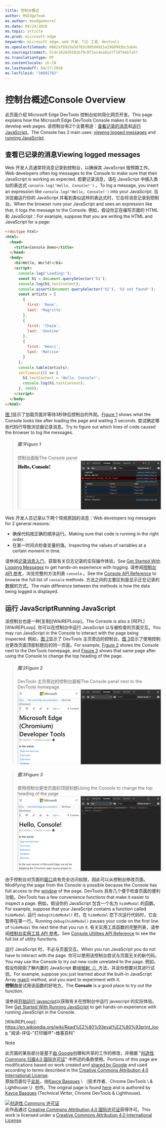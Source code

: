 ```yaml
---
title: 控制台概述
author: MSEdgeTeam
ms.author: msedgedevrel
ms.date: 04/24/2020
ms.topic: article
ms.prod: microsoft-edge
keywords: microsoft edge、web 开发、f12 工具、devtools
ms.openlocfilehash: 6062afb929a5d763c095d4915a2960993bc5ab4c
ms.sourcegitcommit: 5cdc1626d5581b79c0f2ac4ea62e7f1974ebfa57
ms.translationtype: MT
ms.contentlocale: zh-CN
ms.lasthandoff: 04/27/2020
ms.locfileid: "10601782"
---
```

<!-- Copyright Kayce Basques 

   Licensed under the Apache License, Version 2.0 (the "License");
   you may not use this file except in compliance with the License.
   You may obtain a copy of the License at

       https://www.apache.org/licenses/LICENSE-2.0

   Unless required by applicable law or agreed to in writing, software
   distributed under the License is distributed on an "AS IS" BASIS,
   WITHOUT WARRANTIES OR CONDITIONS OF ANY KIND, either express or implied.
   See the License for the specific language governing permissions and
   limitations under the License.  -->





# <span data-ttu-id="922aa-103">控制台概述</span><span class="sxs-lookup"><span data-stu-id="922aa-103">Console Overview</span></span>   

  

<span data-ttu-id="922aa-104">此页面介绍 Microsoft Edge DevTools 控制台如何简化网页开发。</span><span class="sxs-lookup"><span data-stu-id="922aa-104">This page explains how the Microsoft Edge DevTools Console makes it easier to develop web pages.</span></span>  <span data-ttu-id="922aa-105">该控制台有2个主要用途：[查看记录的消息](#viewing-logged-messages)和[运行 JavaScript](#running-javascript)。</span><span class="sxs-lookup"><span data-stu-id="922aa-105">The Console has 2 main uses: [viewing logged messages](#viewing-logged-messages) and [running JavaScript](#running-javascript).</span></span>  

## <span data-ttu-id="922aa-106">查看已记录的消息</span><span class="sxs-lookup"><span data-stu-id="922aa-106">Viewing logged messages</span></span>   

<span data-ttu-id="922aa-107">Web 开发人员通常将消息记录到控制台，以确保其 JavaScript 按预期工作。</span><span class="sxs-lookup"><span data-stu-id="922aa-107">Web developers often log messages to the Console to make sure that their JavaScript is working as expected.</span></span>  <span data-ttu-id="922aa-108">若要记录消息，请在 JavaScript 中插入类似的表达式 `console.log('Hello, Console!')` 。</span><span class="sxs-lookup"><span data-stu-id="922aa-108">To log a message, you insert an expression like `console.log('Hello, Console!')` into your JavaScript.</span></span>  <span data-ttu-id="922aa-109">当浏览器运行你的 JavaScript 并看到类似这样的表达式时，它会将消息记录到控制台。</span><span class="sxs-lookup"><span data-stu-id="922aa-109">When the browser runs your JavaScript and sees an expression like that, it logs the message to the Console.</span></span>  <span data-ttu-id="922aa-110">例如，假设你正在编写页面的 HTML 和 JavaScript：</span><span class="sxs-lookup"><span data-stu-id="922aa-110">For example, suppose that you are writing the HTML and JavaScript for a page:</span></span>  

```html
<!doctype html>
<html>
  <head>
    <title>Console Demo</title>
  </head>
  <body>
    <h1>Hello, World!</h1>
    <script>
      console.log('Loading!');
      const h1 = document.querySelector('h1');
      console.log(h1.textContent);
      console.assert(document.querySelector('h2'), 'h2 not found!');
      const artists = [
        {
          first: 'René',
          last: 'Magritte'
        },
        {
          first: 'Chaim',
          last: 'Soutine'
        },
        {
          first: 'Henri',
          last: 'Matisse'
        }
      ];
      console.table(artists);
      setTimeout(() => {
        h1.textContent = 'Hello, Console!';
        console.log(h1.textContent);
      }, 3000);
    </script>
  </body>
</html>
```  

<span data-ttu-id="922aa-111">[图 1](#figure-1)显示了加载页面并等待3秒钟后控制台的外观。</span><span class="sxs-lookup"><span data-stu-id="922aa-111">[Figure 1](#figure-1) shows what the Console looks like after loading the page and waiting 3 seconds.</span></span>  <span data-ttu-id="922aa-112">尝试确定哪些代码行导致浏览器记录消息。</span><span class="sxs-lookup"><span data-stu-id="922aa-112">Try to figure out which lines of code caused the browser to log the messages.</span></span>  

> ##### <span data-ttu-id="922aa-113">图 1</span><span class="sxs-lookup"><span data-stu-id="922aa-113">Figure 1</span></span>  
> <span data-ttu-id="922aa-114">控制台面板</span><span class="sxs-lookup"><span data-stu-id="922aa-114">The Console panel</span></span>  
> ![控制台面板][ImageConsole]  

<span data-ttu-id="922aa-116">Web 开发人员记录以下两个常规原因的消息：</span><span class="sxs-lookup"><span data-stu-id="922aa-116">Web developers log messages for 2 general reasons:</span></span>  

*   <span data-ttu-id="922aa-117">确保代码按正确的顺序运行。</span><span class="sxs-lookup"><span data-stu-id="922aa-117">Making sure that code is running in the right order.</span></span>  
*   <span data-ttu-id="922aa-118">在某一时间点检查变量的值。</span><span class="sxs-lookup"><span data-stu-id="922aa-118">Inspecting the values of variables at a certain moment in time.</span></span>  

<span data-ttu-id="922aa-119">请参阅[记录消息入门][DevtoolsConsoleLoggingMessages]，获取有关日志记录的实际操作体验。</span><span class="sxs-lookup"><span data-stu-id="922aa-119">See [Get Started With Logging Messages][DevtoolsConsoleLoggingMessages] to get hands-on experience with logging.</span></span>  <span data-ttu-id="922aa-120">请参阅[控制台 API 参考][DevToolsConsoleAPI]，浏览完整的方法列表 `console` 。</span><span class="sxs-lookup"><span data-stu-id="922aa-120">See the [Console API Reference][DevToolsConsoleAPI] to browse the full list of `console` methods.</span></span>  <span data-ttu-id="922aa-121">方法之间的主要区别是显示正在记录的数据的方式。</span><span class="sxs-lookup"><span data-stu-id="922aa-121">The main difference between the methods is how the data being logged is displayed.</span></span>  

## <span data-ttu-id="922aa-122">运行 JavaScript</span><span class="sxs-lookup"><span data-stu-id="922aa-122">Running JavaScript</span></span>   

<span data-ttu-id="922aa-123">该控制台也是一种[复制][WikiREPLoop]。</span><span class="sxs-lookup"><span data-stu-id="922aa-123">The Console is also a [REPL][WikiREPLoop].</span></span>  <span data-ttu-id="922aa-124">你可以在控制台中运行 JavaScript 以与被检查的页面交互。</span><span class="sxs-lookup"><span data-stu-id="922aa-124">You may run JavaScript in the Console to interact with the page being inspected.</span></span>  <span data-ttu-id="922aa-125">例如，[图 2](#figure-2)显示了 DevTools 主页旁边的控制台，[图 3](#figure-3)显示了使用控制台更改页面顶部标题后的同一页面。</span><span class="sxs-lookup"><span data-stu-id="922aa-125">For example, [Figure 2](#figure-2) shows the Console next to the DevTools homepage, and [Figure 3](#figure-3) shows that same page after using the Console to change the top heading of the page.</span></span>  

> ##### <span data-ttu-id="922aa-126">图 2</span><span class="sxs-lookup"><span data-stu-id="922aa-126">Figure 2</span></span>  
> <span data-ttu-id="922aa-127">DevTools 主页旁边的控制台面板</span><span class="sxs-lookup"><span data-stu-id="922aa-127">The Console panel next to the DevTools homepage</span></span>  
> ![DevTools 主页旁边的控制台面板][ImageConsoleOverview]  

> ##### <span data-ttu-id="922aa-129">图 3</span><span class="sxs-lookup"><span data-stu-id="922aa-129">Figure 3</span></span>  
> <span data-ttu-id="922aa-130">使用控制台更改页面的顶部标题</span><span class="sxs-lookup"><span data-stu-id="922aa-130">Using the Console to change the top heading of the page</span></span>  
> ![使用控制台更改页面的顶部标题][ImageConsoleChangeTitle]  

<span data-ttu-id="922aa-132">由于控制台对页面的[窗口][MDNWindow]具有完全访问权限，因此可以从控制台修改页面。</span><span class="sxs-lookup"><span data-stu-id="922aa-132">Modifying the page from the Console is possible because the Console has full access to the [window][MDNWindow] of the page.</span></span>  <span data-ttu-id="922aa-133">DevTools 具有几个便于检查页面的便利功能。</span><span class="sxs-lookup"><span data-stu-id="922aa-133">DevTools has a few convenience functions that make it easier to inspect a page.</span></span>  <span data-ttu-id="922aa-134">例如，假设你的 JavaScript 包含一个名为 `hideModal` 的函数。</span><span class="sxs-lookup"><span data-stu-id="922aa-134">For example, suppose that your JavaScript contains a function called `hideModal`.</span></span>  <span data-ttu-id="922aa-135">运行 `debug(hideModal)` 时，在 `hideModal` 您下次运行代码时，它会暂停在第一行。</span><span class="sxs-lookup"><span data-stu-id="922aa-135">Running `debug(hideModal)` pauses your code on the first line of `hideModal` the next time that you run it.</span></span>  <span data-ttu-id="922aa-136">有关实用工具函数的完整列表，请参阅[控制台实用工具 API 参考][DevtoolsConsoleUtilitiesDebug]。</span><span class="sxs-lookup"><span data-stu-id="922aa-136">See [Console Utilities API Reference][DevtoolsConsoleUtilitiesDebug] to see the full list of utility functions.</span></span>  

<span data-ttu-id="922aa-137">运行 JavaScript 时，不必与页面交互。</span><span class="sxs-lookup"><span data-stu-id="922aa-137">When you run JavaScript you do not have to interact with the page.</span></span>  <span data-ttu-id="922aa-138">你可以使用该控制台尝试与页面无关的新代码。</span><span class="sxs-lookup"><span data-stu-id="922aa-138">You may use the Console to try out new code unrelated to the page.</span></span>  <span data-ttu-id="922aa-139">例如，假设你刚刚了解内置的 JavaScript 数组[映射（）][MDNMap]方法，并且你想要对其进行试验。</span><span class="sxs-lookup"><span data-stu-id="922aa-139">For example, suppose you just learned about the built-in JavaScript Array [map()][MDNMap] method, and you want to experiment with it.</span></span>  
<span data-ttu-id="922aa-140">**控制台**是试用该函数的好地方。</span><span class="sxs-lookup"><span data-stu-id="922aa-140">The **Console** is a good place to try out the function.</span></span>  

<span data-ttu-id="922aa-141">请参阅[开始运行 javascript][ImageConsoleChangeTitle]以获取有关在控制台中运行 javascript 的实际体验。</span><span class="sxs-lookup"><span data-stu-id="922aa-141">See [Get Started With Running JavaScript][ImageConsoleChangeTitle] to get hands-on experience with running JavaScript in the Console.</span></span>  

   

  

<!-- image links -->  

[ImageConsole]: /microsoft-edge/devtools-guide-chromium/media/console-console-demo.msft.png "图1：控制台面板"  
[ImageConsoleChangeTitle]: /microsoft-edge/devtools-guide-chromium/media/devtools-console-h1-changed.msft.png "图3：使用控制台更改页面的顶部标题"  
[ImageConsoleOverview]: /microsoft-edge/devtools-guide-chromium/media/devtools-console-empty.msft.png "图2： DevTools 主页旁边的控制台面板"  

<!-- links -->  

[DevToolsConsoleAPI]: /microsoft-edge/devtools-guide-chromium/console/api "控制台 API 参考"  
[DevtoolsConsoleLoggingMessages]: /microsoft-edge/devtools-guide-chromium/console/log "在控制台中记录消息入门"  
[DevtoolsConsoleRunningJavascript]: /microsoft-edge/devtools-guide-chromium/console/javascript "开始在控制台中运行 JavaScript"  
[DevtoolsConsoleUtilitiesDebug]: /microsoft-edge/devtools-guide-chromium/console/utilities#debug "调试-控制台实用工具 API 参考"  

[MDNMap]: https://developer.mozilla.org/docs/Web/JavaScript/Reference/Global_Objects/Array/map "数组 .map （） |MDN"  
[MDNWindow]: https://developer.mozilla.org/docs/Web/API/Window "窗口 |MDN"  

[WikiREPLoop]: https://en.wikipedia.org/wiki/Read%E2%80%93eval%E2%80%93print_loop "阅读-评估-"打印循环"-维基百科"  

> [!NOTE]
> <span data-ttu-id="922aa-152">此页面的某些部分是基于[由 Google][GoogleSitePolicies]创建和共享的工作的修改，并根据 "[创造性 Commons 归属4.0 国际许可证][CCA4IL]" 中所述的条款使用。</span><span class="sxs-lookup"><span data-stu-id="922aa-152">Portions of this page are modifications based on work created and [shared by Google][GoogleSitePolicies] and used according to terms described in the [Creative Commons Attribution 4.0 International License][CCA4IL].</span></span>  
> <span data-ttu-id="922aa-153">原始页面位于[此处](https://developers.google.com/web/tools/chrome-devtools/console/index)，由[Kayce Basques][KayceBasques] \ （技术作者、Chrome DevTools \ & Lighthouse \）创作。</span><span class="sxs-lookup"><span data-stu-id="922aa-153">The original page is found [here](https://developers.google.com/web/tools/chrome-devtools/console/index) and is authored by [Kayce Basques][KayceBasques] \(Technical Writer, Chrome DevTools \& Lighthouse\).</span></span>  

[![创造性 Commons 许可证][CCby4Image]][CCA4IL]  
<span data-ttu-id="922aa-155">此作品通过 [Creative Commons Attribution 4.0 国际许可证][CCA4IL]获得许可。</span><span class="sxs-lookup"><span data-stu-id="922aa-155">This work is licensed under a [Creative Commons Attribution 4.0 International License][CCA4IL].</span></span>  

[CCA4IL]: https://creativecommons.org/licenses/by/4.0  
[CCby4Image]: https://i.creativecommons.org/l/by/4.0/88x31.png  
[GoogleSitePolicies]: https://developers.google.com/terms/site-policies  
[KayceBasques]: https://developers.google.com/web/resources/contributors/kaycebasques  
